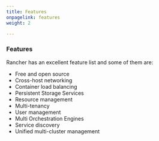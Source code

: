```yaml
---
title: Features
onpagelink: features
weight: 2

---
```


### **Features**

Rancher has an excellent feature list and some of them are:

- Free and open source
- Cross-host networking
- Container load balancing
- Persistent Storage Services
- Resource management
- Multi-tenancy
- User management
- Multi Orchestration Engines
- Service discovery
- Unified multi-cluster management
 
